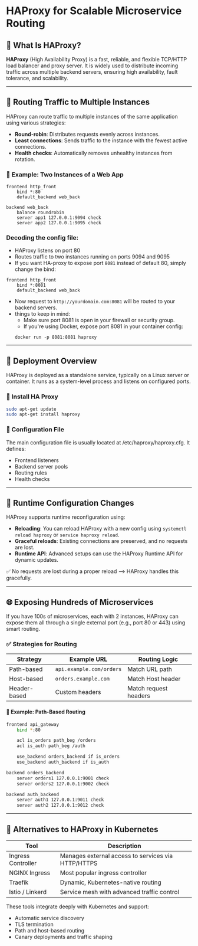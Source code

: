 # HAProxy for Scalable Microservice Routing

## 📌 What Is HAProxy?

**HAProxy** (High Availability Proxy) is a fast, reliable, and flexible TCP/HTTP load balancer and proxy server. It is widely used to distribute incoming traffic across multiple backend servers, ensuring high availability, fault tolerance, and scalability.

---

## 🔁 Routing Traffic to Multiple Instances

HAProxy can route traffic to multiple instances of the same application using various strategies:

- **Round-robin**: Distributes requests evenly across instances.
- **Least connections**: Sends traffic to the instance with the fewest active connections.
- **Health checks**: Automatically removes unhealthy instances from rotation.

### 🧩 Example: Two Instances of a Web App

```haproxy
frontend http_front
    bind *:80
    default_backend web_back

backend web_back
    balance roundrobin
    server app1 127.0.0.1:9094 check
    server app2 127.0.0.1:9095 check
```

### Decoding the config file: ### 
- HAProxy listens on port 80
- Routes traffic to two instances running on ports 9094 and 9095
- If you want HA-proxy to expose port `8081` instead of default 80, simply change the bind:
```
frontend http_front
    bind *:8081
    default_backend web_back
```
- Now request to `http://yourdomain.com:8081` will be routed to your backend servers.
- things to keep in mind:
    - Make sure port 8081 is open in your firewall or security group.
    - If you're using Docker, expose port 8081 in your container config:
    ```
    docker run -p 8081:8081 haproxy
    ```
---
    
## 🚀 Deployment Overview
HAProxy is deployed as a standalone service, typically on a Linux server or container. It runs as a system-level process and listens on configured ports.

### 🔧 Install HA Proxy
```bash
sudo apt-get update
sudo apt-get install haproxy
```

### 🔧 Configuration File
The main configuration file is usually located at /etc/haproxy/haproxy.cfg. It defines:
- Frontend listeners
- Backend server pools
- Routing rules
- Health checks

---
## 🔄 Runtime Configuration Changes
HAProxy supports runtime reconfiguration using:
- **Reloading**: You can reload HAProxy with a new config using `systemctl reload haproxy` or `service haproxy reload`.
- **Graceful reloads**: Existing connections are preserved, and no requests are lost.
-  **Runtime API**: Advanced setups can use the HAProxy Runtime API for dynamic updates.

✅ No requests are lost during a proper reload —> HAProxy handles this gracefully.

---

## 🌐 Exposing Hundreds of Microservices
If you have 100s of microservices, each with 2 instances, HAProxy can expose them all through a single external port (e.g., port 80 or 443) using smart routing.

### ✅ Strategies for Routing
| Strategy | Example URL | Routing Logic |
|-----------|-----------|-----------|
| Path-based | `api.example.com/orders` | Match URL path |
| Host-based | `orders.example.com` | 	Match Host header
| Header-based | Custom headers | Match request headers |

#### 🧩 Example: Path-Based Routing
```bash
frontend api_gateway
    bind *:80

    acl is_orders path_beg /orders
    acl is_auth path_beg /auth

    use_backend orders_backend if is_orders
    use_backend auth_backend if is_auth

backend orders_backend
    server orders1 127.0.0.1:9001 check
    server orders2 127.0.0.1:9002 check

backend auth_backend
    server auth1 127.0.0.1:9011 check
    server auth2 127.0.0.1:9012 check
```

---

## 🔄 Alternatives to HAProxy in Kubernetes
| Tool              | Description                                 |
|-------------------|---------------------------------------------|
| Ingress Controller| Manages external access to services via HTTP/HTTPS |
| NGINX Ingress     | Most popular ingress controller             |
| Traefik           | Dynamic, Kubernetes-native routing          |
| Istio / Linkerd   | Service mesh with advanced traffic control  |

These tools integrate deeply with Kubernetes and support:
- Automatic service discovery
- TLS termination
- Path and host-based routing
- Canary deployments and traffic shaping
